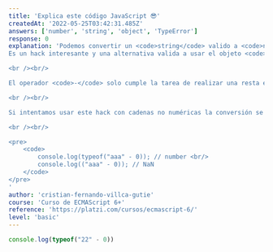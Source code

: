 ```yaml
---
title: 'Explica este código JavaScript 😎'
createdAt: '2022-05-25T03:42:31.485Z'
answers: ['number', 'string', 'object', 'TypeError']
response: 0
explanation: 'Podemos convertir un <code>string</code> valido a <code>number</code> tan solo restandole <code>0</code>.
Es un hack interesante y una alternativa valida a usar el objeto <code>Number</code>, la función <code>parseInt</code> o el operador <code>+</code>.

<br /><br/>

El operador <code>-</code> solo cumple la tarea de realizar una resta en javascript, cuando se lo aplicamos a un <code>string</code> valido entonces el interprete tiene que convertir dicha cadena a <code>number</code> y luego realizar la operación, entonces nos aprovechamos de que el <code>0</code> es neutro aditivo para que la conversión sea exitosa.

<br /><br/>

Si intentamos usar este hack con cadenas no numéricas la conversión se realiza pero obtendremos un <code>NaN</code> como resultado, así que mucho ojo con eso.

<br /><br/>

<pre>
    <code>
        console.log(typeof("aaa" - 0)); // number <br/>
        console.log(("aaa" - 0)); // NaN
    </code>
</pre>
'
author: 'cristian-fernando-villca-gutie'
course: 'Curso de ECMAScript 6+'
reference: 'https://platzi.com/cursos/ecmascript-6/'
level: 'basic'
---
```

```javascript
console.log(typeof("22" - 0))
```